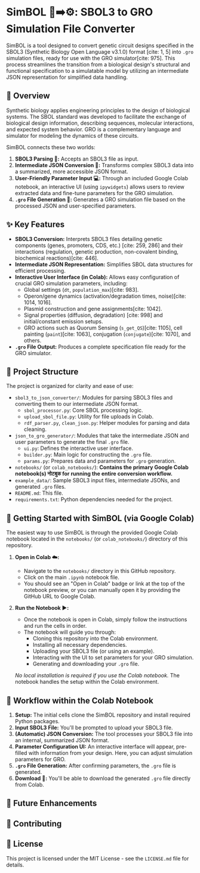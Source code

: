 # SimBOL 🧬➡️⚙️: SBOL3 to GRO Simulation File Converter

SimBOL is a tool designed to convert genetic circuit designs specified in the SBOL3 (Synthetic Biology Open Language v3.1.0) format [cite: 1, 5] into `.gro` simulation files, ready for use with the GRO simulator[cite: 975]. This process streamlines the transition from a biological design's structural and functional specification to a simulatable model by utilizing an intermediate JSON representation for simplified data handling.

## 🌟 Overview

Synthetic biology applies engineering principles to the design of biological systems. The SBOL standard was developed to facilitate the exchange of biological design information, describing sequences, molecular interactions, and expected system behavior. GRO is a complementary language and simulator for modeling the dynamics of these circuits.

SimBOL connects these two worlds:

1.  **SBOL3 Parsing 📄:** Accepts an SBOL3 file as input.
2.  **Intermediate JSON Conversion 🔀:** Transforms complex SBOL3 data into a summarized, more accessible JSON format.
3.  **User-Friendly Parameter Input 💻:** Through an included Google Colab notebook, an interactive UI (using `ipywidgets`) allows users to review extracted data and fine-tune parameters for the GRO simulation.
4.  **`.gro` File Generation 🚀:** Generates a GRO simulation file based on the processed JSON and user-specified parameters.

## ✨ Key Features

* **SBOL3 Conversion:** Interprets SBOL3 files detailing genetic components (genes, promoters, CDS, etc.) [cite: 259, 286] and their interactions (regulation, genetic production, non-covalent binding, biochemical reactions)[cite: 446].
* **Intermediate JSON Representation:** Simplifies SBOL data structures for efficient processing.
* **Interactive User Interface (in Colab):** Allows easy configuration of crucial GRO simulation parameters, including:
    * Global settings (`dt`, `population_max`)[cite: 983].
    * Operon/gene dynamics (activation/degradation times, noise)[cite: 1014, 1016].
    * Plasmid construction and gene assignments[cite: 1042].
    * Signal properties (diffusion, degradation) [cite: 998] and initial/constant emission setups.
    * GRO actions such as Quorum Sensing (`s_get_QS`)[cite: 1105], cell painting (`paint`)[cite: 1063], conjugation (`conjugate`)[cite: 1070], and others.
* **`.gro` File Output:** Produces a complete specification file ready for the GRO simulator.

## 📁 Project Structure

The project is organized for clarity and ease of use:

* `sbol3_to_json_converter/`: Modules for parsing SBOL3 files and converting them to our intermediate JSON format.
    * `sbol_processor.py`: Core SBOL processing logic.
    * `upload_sbol_file.py`: Utility for file uploads in Colab.
    * `rdf_parser.py`, `clean_json.py`: Helper modules for parsing and data cleaning.
* `json_to_gro_generator/`: Modules that take the intermediate JSON and user parameters to generate the final `.gro` file.
    * `ui.py`: Defines the interactive user interface.
    * `builder.py`: Main logic for constructing the `.gro` file.
    * `params.py`: Prepares data and parameters for `.gro` generation.
* `notebooks/` (or `colab_notebooks/`): **Contains the primary Google Colab notebook(s)  नोटबुक for running the entire conversion workflow.**
* `example_data/`: Sample SBOL3 input files, intermediate JSONs, and generated `.gro` files.
* `README.md`: This file.
* `requirements.txt`: Python dependencies needed for the project.

## 🚀 Getting Started with SimBOL (via Google Colab)

The easiest way to use SimBOL is through the provided Google Colab notebook located in the `notebooks/` (or `colab_notebooks/`) directory of this repository.

1.  **Open in Colab ☁️:**
    * Navigate to the `notebooks/` directory in this GitHub repository.
    * Click on the main `.ipynb` notebook file.
    * You should see an "Open in Colab" badge or link at the top of the notebook preview, or you can manually open it by providing the GitHub URL to Google Colab.

2.  **Run the Notebook ▶️:**
    * Once the notebook is open in Colab, simply follow the instructions and run the cells in order.
    * The notebook will guide you through:
        * Cloning this repository into the Colab environment.
        * Installing all necessary dependencies.
        * Uploading your SBOL3 file (or using an example).
        * Interacting with the UI to set parameters for your GRO simulation.
        * Generating and downloading your `.gro` file.

    *No local installation is required if you use the Colab notebook.* The notebook handles the setup within the Colab environment.

## 🔄 Workflow within the Colab Notebook

1.  **Setup:** The initial cells clone the SimBOL repository and install required Python packages.
2.  **Input SBOL3 File:** You'll be prompted to upload your SBOL3 file.
3.  **(Automatic) JSON Conversion:** The tool processes your SBOL3 file into an internal, summarized JSON format.
4.  **Parameter Configuration UI:** An interactive interface will appear, pre-filled with information from your design. Here, you can adjust simulation parameters for GRO.
5.  **`.gro` File Generation:** After confirming parameters, the `.gro` file is generated.
6.  **Download 💾:** You'll be able to download the generated `.gro` file directly from Colab.

## 🌱 Future Enhancements


## 🤝 Contributing



## 📜 License

This project is licensed under the MIT License - see the `LICENSE.md` file for details.